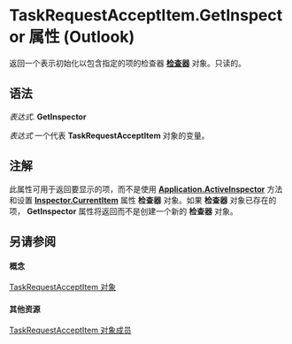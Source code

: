 
# TaskRequestAcceptItem.GetInspector 属性 (Outlook)

返回一个表示初始化以包含指定的项的检查器 **[检查器](d7384756-669c-0549-1032-c3b864187994.md)** 对象。只读的。


## 语法

 _表达式_. **GetInspector**

 _表达式_ 一个代表 **TaskRequestAcceptItem** 对象的变量。


## 注解

此属性可用于返回要显示的项，而不是使用 **[Application.ActiveInspector](3f2b6491-7b4b-8165-327e-b319711d5656.md)** 方法和设置 **[Inspector.CurrentItem](eaaf0192-a169-c107-95a6-b8e759a3b873.md)** 属性 **检查器** 对象。如果 **检查器** 对象已存在的项， **GetInspector** 属性将返回而不是创建一个新的 **检查器** 对象。


## 另请参阅


#### 概念


[TaskRequestAcceptItem 对象](a2905f72-0a67-b07d-7f85-84fe4de17c25.md)
#### 其他资源


[TaskRequestAcceptItem 对象成员](fe91c4cc-f505-11d8-0d0a-84fc4d355651.md)
